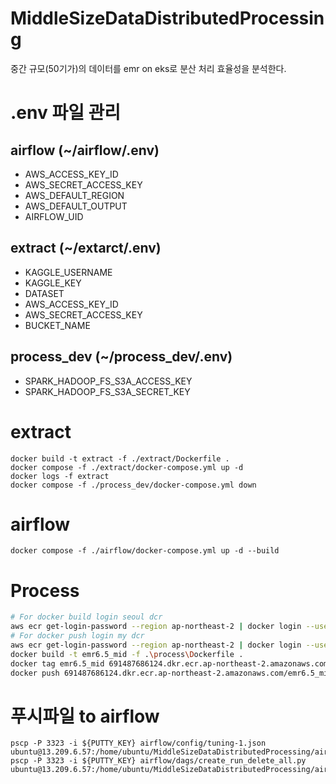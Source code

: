 # MiddleSizeDataDistributedProcessing
중간 규모(50기가)의 데이터를 emr on eks로 분산 처리 효율성을 분석한다.

# .env 파일 관리
## airflow (~/airflow/.env)
- AWS_ACCESS_KEY_ID
- AWS_SECRET_ACCESS_KEY
- AWS_DEFAULT_REGION
- AWS_DEFAULT_OUTPUT
- AIRFLOW_UID

## extract (~/extarct/.env)
- KAGGLE_USERNAME
- KAGGLE_KEY
- DATASET
- AWS_ACCESS_KEY_ID
- AWS_SECRET_ACCESS_KEY
- BUCKET_NAME

## process_dev (~/process_dev/.env)
- SPARK_HADOOP_FS_S3A_ACCESS_KEY
- SPARK_HADOOP_FS_S3A_SECRET_KEY

# extract
```commandline
docker build -t extract -f ./extract/Dockerfile .
docker compose -f ./extract/docker-compose.yml up -d
docker logs -f extract
docker compose -f ./process_dev/docker-compose.yml down
```

# airflow
```commandline
docker compose -f ./airflow/docker-compose.yml up -d --build
```

# Process
```bash
# For docker build login seoul dcr
aws ecr get-login-password --region ap-northeast-2 | docker login --username AWS --password-stdin 996579266876.dkr.ecr.ap-northeast-2.amazonaws.com
# For docker push login my dcr
aws ecr get-login-password --region ap-northeast-2 | docker login --username AWS --password-stdin 691487686124.dkr.ecr.ap-northeast-2.amazonaws.com
docker build -t emr6.5_mid -f .\process\Dockerfile .
docker tag emr6.5_mid 691487686124.dkr.ecr.ap-northeast-2.amazonaws.com/emr6.5_mid_repo
docker push 691487686124.dkr.ecr.ap-northeast-2.amazonaws.com/emr6.5_mid_repo
```


# 푸시파일 to airflow
```commandline
pscp -P 3323 -i ${PUTTY_KEY} airflow/config/tuning-1.json ubuntu@13.209.6.57:/home/ubuntu/MiddleSizeDataDistributedProcessing/airflow/config
pscp -P 3323 -i ${PUTTY_KEY} airflow/dags/create_run_delete_all.py ubuntu@13.209.6.57:/home/ubuntu/MiddleSizeDataDistributedProcessing/airflow/dags
```

